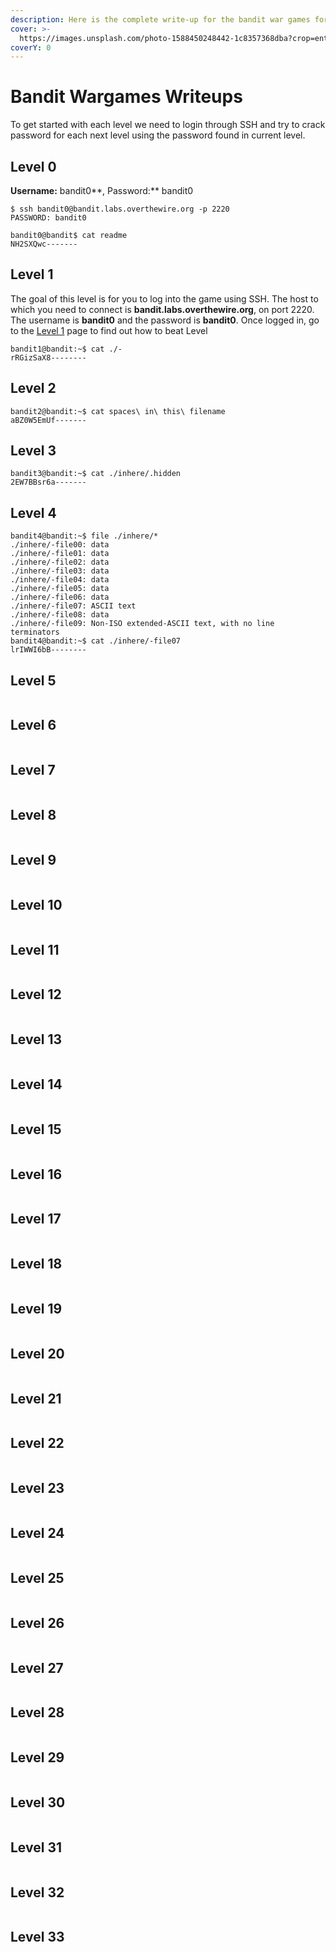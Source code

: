 ```yaml
---
description: Here is the complete write-up for the bandit war games for all levels (0-34)
cover: >-
  https://images.unsplash.com/photo-1588450248442-1c8357368dba?crop=entropy&cs=srgb&fm=jpg&ixid=MnwxOTcwMjR8MHwxfHNlYXJjaHwxfHx3YXJnYW1lc3xlbnwwfHx8fDE2ODMwMzE2NzI&ixlib=rb-4.0.3&q=85
coverY: 0
---
```


# Bandit Wargames Writeups

To get started with each level we need to login through SSH and try to crack password for each next level using the password found in current level.

## Level 0

**Username:** bandit0**, Password:** bandit0

```
$ ssh bandit0@bandit.labs.overthewire.org -p 2220
PASSWORD: bandit0

bandit0@bandit$ cat readme
NH2SXQwc-------
```

## Level 1

The goal of this level is for you to log into the game using SSH. The host to which you need to connect is **bandit.labs.overthewire.org**, on port 2220. The username is **bandit0** and the password is **bandit0**. Once logged in, go to the [Level 1](https://overthewire.org/wargames/bandit/bandit1.html) page to find out how to beat Level&#x20;

```
bandit1@bandit:~$ cat ./-
rRGizSaX8--------
```

## Level 2

```
bandit2@bandit:~$ cat spaces\ in\ this\ filename
aBZ0W5EmUf-------
```

## Level 3

```
bandit3@bandit:~$ cat ./inhere/.hidden
2EW7BBsr6a-------
```

## Level 4

```
bandit4@bandit:~$ file ./inhere/*
./inhere/-file00: data
./inhere/-file01: data
./inhere/-file02: data
./inhere/-file03: data
./inhere/-file04: data
./inhere/-file05: data
./inhere/-file06: data
./inhere/-file07: ASCII text
./inhere/-file08: data
./inhere/-file09: Non-ISO extended-ASCII text, with no line terminators
bandit4@bandit:~$ cat ./inhere/-file07
lrIWWI6bB--------
```

## Level 5

```
```

## Level 6

```
```

## Level 7

```
```

## Level 8

```
```

## Level 9

```
```

## Level 10

```
```

## Level 11

```
```

## Level 12

```
```

## Level 13

```
```

## Level 14

```
```

## Level 15

```
```

## Level 16

```
```

## Level 17

```
```

## Level 18

```
```

## Level 19

```
```

## Level 20

```
```

## Level 21

```
```

## Level 22

```
```

## Level 23

```
```

## Level 24

```
```

## Level 25

```
```

## Level 26

```
```

## Level 27

```
```

## Level 28

```
```

## Level 29

```
```

## Level 30

```
```

## Level 31

```
```

## Level 32

```
```

## Level 33

```
```

